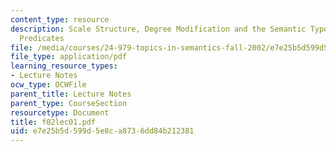 ```yaml
---
content_type: resource
description: Scale Structure, Degree Modification and the Semantic Typology of Gradable
  Predicates
file: /media/courses/24-979-topics-in-semantics-fall-2002/e7e25b5d599d5e8ca8736dd84b212381_f02lec01.pdf
file_type: application/pdf
learning_resource_types:
- Lecture Notes
ocw_type: OCWFile
parent_title: Lecture Notes
parent_type: CourseSection
resourcetype: Document
title: f02lec01.pdf
uid: e7e25b5d-599d-5e8c-a873-6dd84b212381
---
```

